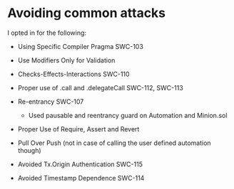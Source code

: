# Avoiding common attacks

I opted in for the following:

- Using Specific Compiler Pragma SWC-103

- Use Modifiers Only for Validation

- Checks-Effects-Interactions SWC-110

- Proper use of .call and .delegateCall SWC-112, SWC-113

- Re-entrancy SWC-107
  - Used pausable and reentrancy guard on Automation and Minion.sol
- Proper Use of Require, Assert and Revert
- Pull Over Push (not in case of calling the user defined automation though)

- Avoided Tx.Origin Authentication SWC-115
- Avoided Timestamp Dependence SWC-114
